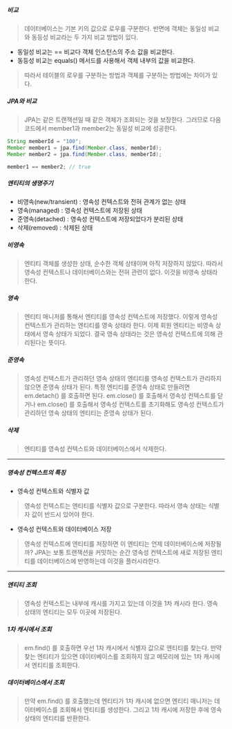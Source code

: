 ##### 비교
> 데이터베이스는 기본 키의 값으로 로우를 구분한다. 반면에 객체는 동일성 비교와 동등성 비교라는 두 가지 비교 방법이 있다.
- 동일성 비교는 == 비교다 객체 인스턴스의 주소 값을 비교한다.
- 동등성 비교는 equals() 메서드를 사용해서 객체 내부의 값을 비교한다.
> 따라서 테이블의 로우를 구분하는 방법과 객체를 구분하는 방법에는 차이가 있다.

##### JPA와 비교
> JPA는 같은 트랜잭션일 때 같은 객체가 조회되는 것을 보장한다. 그러므로 다음 코드에서 member1과 member2는 동일성 비교에 성공한다.
```java
String memberId = "100";
Member member1 = jpa.find(Member.class, memberId);
Member member2 = jpa.find(Member.class, memberId);

member1 == member2; // true
```

##### 엔티티의 생명주기
- 비영속(new/transient) : 영속성 컨텍스트와 전혀 관계가 없는 상태
- 영속(managed) : 영속성 컨텍스트에 저장된 상태
- 준영속(detached) : 영속성 컨텍스트에 저장되었다가 분리된 상태
- 삭제(removed) : 삭제된 상태

##### 비영속
> 엔티티 객체를 생성한 상태, 순수한 객체 상태이며 아직 저장하지 않았다.
> 따라서 영속성 컨텍스트나 데이터베이스와는 전혀 관련이 없다. 이것을 비영속 상태라 한다.

##### 영속
> 엔티티 매니저를 통해서 엔티티를 영속성 컨텍스트에 저장했다. 이렇게 영속성 컨텍스트가 관리하는 엔티티를 영속 상태라 한다.
> 이제 회원 엔티티는 비영속 상태에서 영속 상태가 되었다. 결국 영속 상태라는 것은 영속성 컨텍스트에 의해 관리된다는 뜻이다.

##### 준영속
> 영속성 컨텍스트가 관리하던 영속 상태의 엔티티를 영속성 컨텍스트가 관리하지 않으면 준영속 상태가 된다. 특정 엔티티를 준영속 상태로 만들려면
> em.detach() 를 호출하면 된다. em.close() 를 호출해서 영속성 컨텍스트를 닫거나 em.close() 를 호출해서 영속성 컨텍스트를 초기화해도
> 영속성 컨텍스트가 관리하던 영속 상태의 엔티티는 준영속 상태가 된다.

##### 삭제
> 엔티티를 영속성 컨텍스트와 데이터베이스에서 삭제한다.

--- 

##### 영속성 컨텍스트의 특징
- 영속성 컨텍스트와 식별자 값
> 영속성 컨텍스트는 엔티티를 식별자 값으로 구분한다. 따라서 영속 상태는 식별자 값이 반드시 있어야 한다.

- 영속성 컨텍스트와 데이터베이스 저장
> 영속성 컨텍스트에 엔티티를 저장하면 이 엔티티는 언제 데이터베이스에 저장될까? JPA는 보통 트랜잭션을 커밋하는 순간 영속성 컨텍스트에 새로
> 저장된 엔티티를 데이터베이스에 반영하는데 이것을 플러시라한다.

--- 

##### 엔티티 조회
> 영속성 컨텍스트는 내부에 캐시를 가지고 있는데 이것을 1차 캐시라 한다. 영속 상태의 엔티티는 모두 이곳에 저장된다.

##### 1차 캐시에서 조회
> em.find() 를 호출하면 우선 1차 캐시에서 식별자 값으로 엔티티를 찾는다. 만약 찾는 엔티티가 있으면 데이터베이스를 조회하지 않고 메모리에 있는
> 1차 캐시에서 엔티티를 조회한다.

##### 데이터베이스에서 조회
> 만약 em.find() 를 호출했는데 엔티티가 1차 캐시에 없으면 엔티티 매니저는 데이터베이스를 조회해서 엔티티를 생성한다. 그리고 1차 캐시에 저장한 후에 영속
> 상태의 엔티티를 반환한다.
